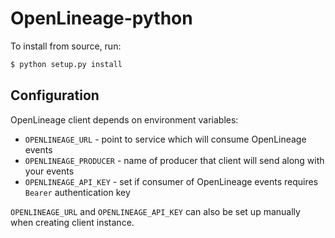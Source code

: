 # OpenLineage-python

To install from source, run:

```bash
$ python setup.py install
```

## Configuration

OpenLineage client depends on environment variables:

* `OPENLINEAGE_URL` - point to service which will consume OpenLineage events
* `OPENLINEAGE_PRODUCER` - name of producer that client will send along with your events
* `OPENLINEAGE_API_KEY` - set if consumer of OpenLineage events requires `Bearer` authentication key

`OPENLINEAGE_URL` and `OPENLINEAGE_API_KEY` can also be set up manually when creating client instance.